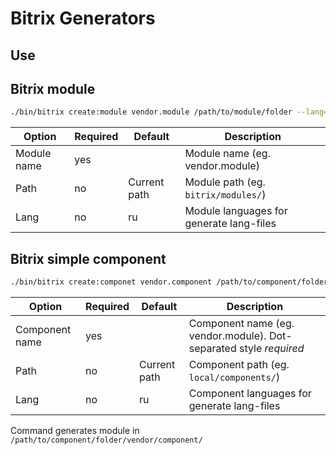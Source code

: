 # Bitrix Generators

## Use

## Bitrix module

```bash
./bin/bitrix create:module vendor.module /path/to/module/folder --lang=ru --lang=en --lang=de
```

| Option | Required | Default | Description |
|---|---|---|---|
| Module name | yes | | Module name (eg. vendor.module) |
| Path | no | Current path | Module path (eg. `bitrix/modules/`) |
| Lang | no | ru | Module languages for generate lang-files |

## Bitrix simple component

```bash
./bin/bitrix create:componet vendor.component /path/to/component/folder --lang=ru --lang=en --lang=de
```

| Option | Required | Default | Description |
|---|---|---|---|
| Component name | yes | | Component name (eg. vendor.module). Dot-separated style *required* |
| Path | no | Current path | Component path (eg. `local/components/`) |
| Lang | no | ru | Component languages for generate lang-files |

Command generates module in ``/path/to/component/folder/vendor/component/`` 
